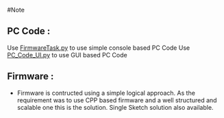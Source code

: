 #Note

## PC Code :
Use [FirmwareTask.py](/FirmwareTask.py/) to use simple console based PC Code
Use [PC_Code_UI.py](/PC_Code_UI.py) to use GUI based PC Code

## Firmware : 
- Firmware is contructed using a simple logical approach. As the requirement was to use CPP based firmware and a well structured and scalable one this is the solution. Single Sketch solution also available.
